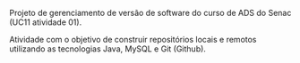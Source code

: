 Projeto de gerenciamento de versão de software do curso de ADS do Senac (UC11 atividade 01).

Atividade com o objetivo de construir repositórios locais e remotos utilizando as tecnologias Java, MySQL e Git (Github).